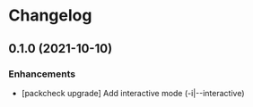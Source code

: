 # Changelog

## 0.1.0 (2021-10-10)

### Enhancements
* [packcheck upgrade] Add interactive mode (-i|--interactive)
